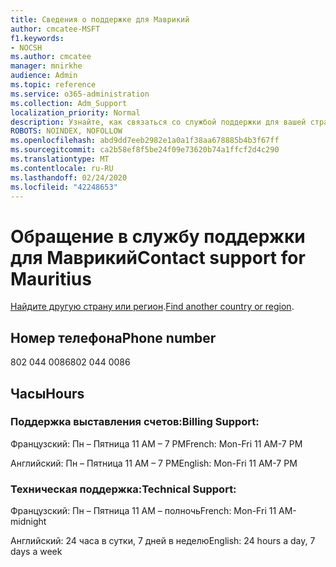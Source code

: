 ```yaml
---
title: Сведения о поддержке для Маврикий
author: cmcatee-MSFT
f1.keywords:
- NOCSH
ms.author: cmcatee
manager: mnirkhe
audience: Admin
ms.topic: reference
ms.service: o365-administration
ms.collection: Adm_Support
localization_priority: Normal
description: Узнайте, как связаться со службой поддержки для вашей страны или региона.
ROBOTS: NOINDEX, NOFOLLOW
ms.openlocfilehash: abd9dd7eeb2982e1a0a1f38aa678885b4b3f67ff
ms.sourcegitcommit: ca2b58ef8f5be24f09e73620b74a1ffcf2d4c290
ms.translationtype: MT
ms.contentlocale: ru-RU
ms.lasthandoff: 02/24/2020
ms.locfileid: "42248653"
---
```

# <a name="contact-support-for-mauritius"></a><span data-ttu-id="5ef84-103">Обращение в службу поддержки для Маврикий</span><span class="sxs-lookup"><span data-stu-id="5ef84-103">Contact support for Mauritius</span></span>

<span data-ttu-id="5ef84-104">[Найдите другую страну или регион](../contact-support-for-business-products.md).</span><span class="sxs-lookup"><span data-stu-id="5ef84-104">[Find another country or region](../contact-support-for-business-products.md).</span></span>

## <a name="phone-number"></a><span data-ttu-id="5ef84-105">Номер телефона</span><span class="sxs-lookup"><span data-stu-id="5ef84-105">Phone number</span></span>
<span data-ttu-id="5ef84-106">802 044 0086</span><span class="sxs-lookup"><span data-stu-id="5ef84-106">802 044 0086</span></span>

## <a name="hours"></a><span data-ttu-id="5ef84-107">Часы</span><span class="sxs-lookup"><span data-stu-id="5ef84-107">Hours</span></span>
### <a name="billing-support"></a><span data-ttu-id="5ef84-108">Поддержка выставления счетов:</span><span class="sxs-lookup"><span data-stu-id="5ef84-108">Billing Support:</span></span>

<span data-ttu-id="5ef84-109">Французский: Пн – Пятница 11 AM – 7 PM</span><span class="sxs-lookup"><span data-stu-id="5ef84-109">French: Mon-Fri 11 AM-7 PM</span></span>

<span data-ttu-id="5ef84-110">Английский: Пн – Пятница 11 AM – 7 PM</span><span class="sxs-lookup"><span data-stu-id="5ef84-110">English: Mon-Fri 11 AM-7 PM</span></span>

### <a name="technical-support"></a><span data-ttu-id="5ef84-111">Техническая поддержка:</span><span class="sxs-lookup"><span data-stu-id="5ef84-111">Technical Support:</span></span>

<span data-ttu-id="5ef84-112">Французский: Пн – Пятница 11 AM – полночь</span><span class="sxs-lookup"><span data-stu-id="5ef84-112">French: Mon-Fri 11 AM-midnight</span></span>

<span data-ttu-id="5ef84-113">Английский: 24 часа в сутки, 7 дней в неделю</span><span class="sxs-lookup"><span data-stu-id="5ef84-113">English: 24 hours a day, 7 days a week</span></span>